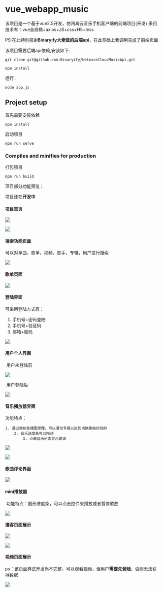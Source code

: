 # vue_webapp_music
该项目是一个基于vue2.5开发，仿网易云音乐手机客户端的前端项目(开发)
采用技术有：vue全局桶+axios+JS+css+H5+less

PS:在此特别感谢**Binaryify大佬做的后端api**，在此基础上我调用完成了前端页面


该项目需要后端api依赖,安装如下:
```
git clone git@github.com:Binaryify/NeteaseCloudMusicApi.git 

npm install
```
运行：

```
node app.js
```

## Project setup
首先需要安装依赖
```
npm install
```

启动项目
```
npm run serve
```

### Compiles and minifies for production
打包项目
```
npm run build
```

项目部分功能预览：

项目还在**开发中**

#### 项目首页

![](showImg/home1.png)

![](showImg/home2.png)

#### 搜索功能页面

可以对单曲，歌单，视频，歌手，专辑，用户进行搜索

![](showImg/search1.png)

#### 歌单页面

![](showImg/musicSheet1.png)

#### 登陆界面

可采用登陆方式有：

1. 手机号+密码登陆
2. 手机号+验证码
3. 邮箱+密码

![](showImg/login1.png)

#### 用户个人界面

​	用户未登陆前

![](showImg/profile1.png)

​	用户登陆后

![](showImg/profile2.png)

#### 音乐播放器界面

功能特点：

 	1. 通过类似轮播图原理，可以滑动专辑以达到切换歌曲的目的
      	2. 音乐进度条可以拖动
         	3. 点击音乐封面显示歌词



![](showImg/musicPlayer1.png)

![](showImg/musicPlayer2.png)

#### 歌曲评论界面

![](https://github.com/Leouen/vue_webapp_music/blob/develop/showImg/comment1.png)

#### mini播放器

​	功能特点：圆形进度条，可以点击控件来播放或者暂停歌曲

![](showImg/miniPlayer1.png)

#### 播客页面展示

![](showImg/podcast1.png)

![](showImg/podcast2.png)

#### 视频页面展示

ps：该页面样式开发尚不完整，可以观看视频，但用户**需要先登陆**，否则无法获得数据

![](./showImg/video1.png)